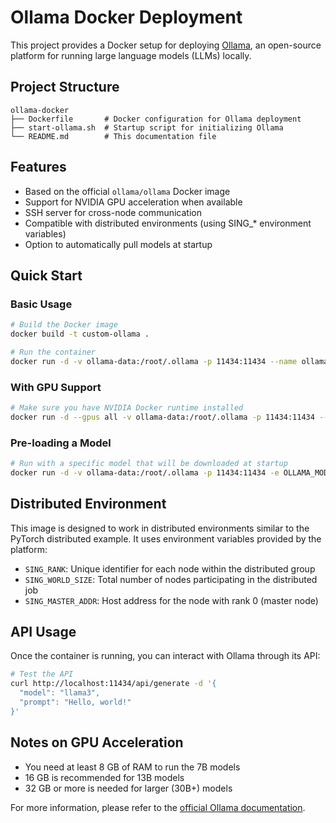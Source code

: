 # Ollama Docker Deployment

This project provides a Docker setup for deploying [Ollama](https://ollama.com), an open-source platform for running large language models (LLMs) locally.

## Project Structure

```
ollama-docker
├── Dockerfile       # Docker configuration for Ollama deployment
├── start-ollama.sh  # Startup script for initializing Ollama
└── README.md        # This documentation file
```

## Features

- Based on the official `ollama/ollama` Docker image
- Support for NVIDIA GPU acceleration when available
- SSH server for cross-node communication
- Compatible with distributed environments (using SING_* environment variables)
- Option to automatically pull models at startup

## Quick Start

### Basic Usage

```bash
# Build the Docker image
docker build -t custom-ollama .

# Run the container
docker run -d -v ollama-data:/root/.ollama -p 11434:11434 --name ollama custom-ollama
```

### With GPU Support

```bash
# Make sure you have NVIDIA Docker runtime installed
docker run -d --gpus all -v ollama-data:/root/.ollama -p 11434:11434 --name ollama custom-ollama
```

### Pre-loading a Model

```bash
# Run with a specific model that will be downloaded at startup
docker run -d -v ollama-data:/root/.ollama -p 11434:11434 -e OLLAMA_MODEL=llama3 --name ollama custom-ollama
```

## Distributed Environment

This image is designed to work in distributed environments similar to the PyTorch distributed example. It uses environment variables provided by the platform:

- `SING_RANK`: Unique identifier for each node within the distributed group
- `SING_WORLD_SIZE`: Total number of nodes participating in the distributed job
- `SING_MASTER_ADDR`: Host address for the node with rank 0 (master node)

## API Usage

Once the container is running, you can interact with Ollama through its API:

```bash
# Test the API
curl http://localhost:11434/api/generate -d '{
  "model": "llama3",
  "prompt": "Hello, world!"
}'
```

## Notes on GPU Acceleration

- You need at least 8 GB of RAM to run the 7B models
- 16 GB is recommended for 13B models
- 32 GB or more is needed for larger (30B+) models

For more information, please refer to the [official Ollama documentation](https://github.com/ollama/ollama).
